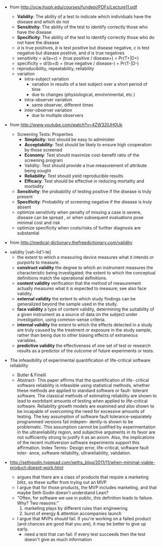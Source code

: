 * from http://ocw.jhsph.edu/courses/fundepi/PDFs/Lecture11.pdf
  - __Validity__: The ability of a test to indicate which individuals 
have the disease and which do not
  - __Sensitivity__: The ability of the test to identify correctly those who have
the disease
  - __Specificity__: The ability of the test to identify correctly those who do 
not have the disease
  - _a_ is true positives, _b_ is test positive but disease negative, _c_ is test negative but disease postiive, and _d_ is true negatives
  - sensitivity = a/(a+c) = (true positive / disease+) = Pr(T+|D+)
  - specificity = d/(b+d) = (true negative / disease-) = Pr(T-|D-)
  - reproducibility, repeatability, reliability
  - variation
    - intra-subject variation
      - variation in results of a test subject over a short period of time
      - due to changes (physiological, environmental, etc.)
    - intra-observer variation
      - same observer, different times
    - inter-observer variation
      - due to multiple observers

* from http://www.youtube.com/watch?v=4ZW32lUH0Uk
  - Screening Tests: Properties
    - __Simplicity__: test should be easy to administer
    - __Acceptability__: Test should be likely to ensure high cooperation by those screened
    - __Economy__: Test should maximize cost-benefit ratio of the screening program
    - Validity: Test should provide a true measurement of attribute being sought
    - __Reliability__: Test should yield reproducible results
    - __Efficacy__: Test should be effective in reducing mortality and morbidity
  - __Sensitivity__: the probability of testing positive if the disease is truly present
  - __Specificity__: Probability of screening negative if the disease is truly absent
  - optimize sensitivity when penalty of missing a case is severe, disease can be spread , or when subsequent evaluations pose minimal cost and risk
  - optimize specificity when costs/risks of further diagnosis are substantial

* from http://medical-dictionary.thefreedictionary.com/validity
 - validity [vah-lid´ĭ-te]
    - the extent to which a measuring device measures what it intends or purports to measure.
    - __construct validity__ the degree to which an instrument measures the characteristic being investigated; the extent to which the conceptual definitions match the operational definitions.
    - __content validity__ verification that the method of measurement actually measures what it is expected to measure; see also face validity.
    - __external validity__ the extent to which study findings can be generalized beyond the sample used in the study.
    - __face validity__ a type of content validity, determining the suitability of a given instrument as a source of data on the subject under investigation, using common-sense criteria.
    - __internal validity__ the extent to which the effects detected in a study are truly caused by the treatment or exposure in the study sample, rather than being due to other biasing effects of extraneous variables.
    - __predictive validity__ the effectiveness of one set of test or research results as a predictor of the outcome of future experiments or tests.


* The infeasibility of experimental quantification of life-critical software reliability
  - Butler & Finelli
  - Abstract- This paper affirms that the quantification of life- critical software reliability is infeasible using statistical methods, whether these methods are applied to standard software or fault- tolerant software. The classical methods of estimating reliability are shown to lead to exorbitant amounts of testing when applied to life-critical software. Reliability growth models are examined and also shown to be incapable of overcoming the need for excessive amounts of testing. The key assumption of software fault tolerance-separately programmed versions fail indepen- dently-is shown to be problematic. This assumption cannot be justified by experimentation in the ultrareliability region, and subjective arguments in its favor are not sufficiently strong to justify it as an axiom. Also, the implications of the recent multiversion software experiments support this affirmation. Index Terms- Design error, life-critical, software fault toler- ance, software reliability, ultrareliability, validation. 

* http://sethgodin.typepad.com/seths_blog/2011/11/when-minimal-viable-product-doesnt-work.html
  - argues that there are a class of products that require a marketing blitz, so these suffer from trying out an MVP
  - I argue that for those products, the MVP includes marketing, and that maybe Seth Godin doesn't understand Lean?
  - "Often, for software we use in public, this definition leads to failure. Why? Two reasons:"
    1. marketing plays by different rules than engineering
    1. burst of energy & attention accompanies launch
  - I argue that MVPs *should* fail. If you're working on a failed product (and chances are good that you are), it may be better to give up early.
    - need a test that can fail: if every test succeeds then the test doesn't give as much information
  
